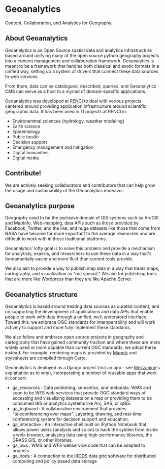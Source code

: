 # Geoanalytics 

Content, Collaboration, and Analytics for Geography.

## About Geoanalytics

Geoanalytics is an Open Source spatial data and analytics infrastructure based
around unifying many of the open source python geography projects into a
content management and collaboration framework. Geoanalytics is meant to be a
framework that handles both classical and exotic formats in a unified way,
setting up a system of drivers that connect these data sources to web services.

From there, data can be catalogued, described, queried, and Geoanalytics' CMS
can serve as a host to a myriad of domain-specific applications. 

Geoanalytics was developed at [RENCI](http://www.renci.org) to deal with
various projects centered around providing application infrastructure around
scientific geographic data.  It has been used in 11 projects at RENCI in:

* Environemtnal sciences (hydrology, weather modeling)
* Earth science
* Epidemiology
* Public health
* Decision support
* Emergency management and mitigation
* Digital humanities
* Digital media

## Contribute!

We are actively seeking collaborators and contributors that can help grow the 
usage and sustainability of the Geoanalytics endeavor.

## Geoanalytics purpose

Geography used to be the exclusive domain of GIS systems such as ArcGIS and
MapInfo.  Web-mapping, data APIs such as those provided by Facebook, Twitter,
and the like, and huge datasets like those that come from NASA have become far
more important to the average researcher and are difficult to work with in
these traditional platforms.  

Geoanalytics' lofty goal is to solve this problem and provide a mechanism for
analytists, experts, and researchers to use these data in a way that's
fundamentally easier and more fluid than current tools provide. 

We also aim to provide a way to publish map data in a way that treats 
maps, cartography, and visualization as "not special." We aim for publishing
tools that are more like Wordpress than they are like Apache Server. 

## Geoanalytics structure

Geoanalytics is based around treating data sources as curated content, and 
on supporting the development of applications and data APIs that enable people
to work with data through a unified, well-understood interface.  Toward this,
we embrace OGC standards for interoperability and will work actively to support
and more fully implement these standards.

We also follow and embrace open source projects in geography and cartography 
that have gained community traction and where these are more widely used or 
more capable than current OGC standards, we adopt these instead.  For example,
rendering maps is provided by [Mapnik](https://www.github.com/mapnik/mapnik)
and stylesheets are compiled through [Carto](http://www.mapbox.com/carto). 

Geoanalytics is deployed as a Django project (not an app - see
[Mezzanine](http://mezzanine.jupo.org)'s explanation as to why), incorporating
a number of reusable apps that work in concert:

* ga\_resources : Data publishing, semantics, and metadata.  WMS and soon to be
  WFS web services that provide OGC standard ways of accessing and visualizing
  datasets on a map or providing them to be consumed GIS or analytics systems
  like Arc, SAS, or qGIS.  
* ga\_bigboard : A collaborative environment that provides "teleconferencing
  over maps". Layering, drawing, and real-time conferencing system for decision 
  support and education.
* ga\_interactive : An interactive shell built on IPython Notebook that allows
  power users (analysts and so on) to hack the system from inside a
  web-browser, analyzing data using high-performance libraries, the GRASS GIS,
  or other libraries.
* ga\_ows : WMS and WFS webservice code that can be adapted to projects.
* ga\_irods : A connection to the [IRODS](http://www.irods.org) data grid
  software for distributed computing and policy based data storage

